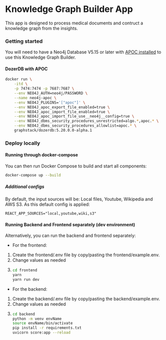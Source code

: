 
# Knowledge Graph Builder App

This app is designed to process medical documents and contruct a knowledge graph from the insights.

### Getting started

You will need to have a Neo4j Database V5.15 or later with [APOC installed](https://neo4j.com/docs/apoc/current/installation/) to use this Knowledge Graph Builder.

#### DozerDB with APOC

```sh
docker run \
    -itd \
    -p 7474:7474 -p 7687:7687 \
    --env NEO4J_AUTH=neo4j/PASSWORD \
    --name neo4j-apoc \
    --env NEO4J_PLUGINS='["apoc"]' \
    --env NEO4J_apoc_export_file_enabled=true \
    --env NEO4J_apoc_import_file_enabled=true \
    --env NEO4J_apoc_import_file_use__neo4j__config=true \
    --env NEO4J_dbms_security_procedures_unrestricted=algo.*,apoc.* \
    --env NEO4J_dbms_security_procedures_allowlist=apoc.* \
    graphstack/dozerdb:5.20.0.0-alpha.1
```

### Deploy locally
#### Running through docker-compose


You can then run Docker Compose to build and start all components:
```bash
docker-compose up --build
```

##### Additional configs

By default, the input sources will be: Local files, Youtube, Wikipedia and AWS S3. As this default config is applied:
```env
REACT_APP_SOURCES="local,youtube,wiki,s3"
```

#### Running Backend and Frontend separately (dev environment)
Alternatively, you can run the backend and frontend separately:

- For the frontend:
1. Create the frontend/.env file by copy/pasting the frontend/example.env.
2. Change values as needed
3.
    ```bash
    cd frontend
    yarn
    yarn run dev
    ```

- For the backend:
1. Create the backend/.env file by copy/pasting the backend/example.env.
2. Change values as needed
3.
    ```bash
    cd backend
    python -m venv envName
    source envName/bin/activate 
    pip install -r requirements.txt
    uvicorn score:app --reload
    ```

